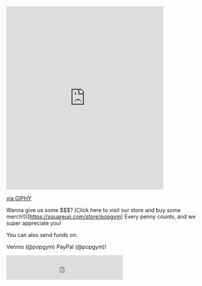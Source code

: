 


<iframe src="https://giphy.com/embed/uyWTOgNGGWfks" width="413" height="480" frameBorder="0" class="giphy-embed" allowFullScreen></iframe><p><a href="https://giphy.com/gifs/rihanna-gif-uyWTOgNGGWfks">via GIPHY</a></p>

Wanna give us some $$$? [Click here to visit our store and buy some merch!]((https://squareup.com/store/popgym) Every penny counts, and we super appreciate you!

You can also send funds on:

Venmo (@popgym) 
PayPal (@popgym)!


<iframe src="https://withfriends.co/pop_gym/embed/raw:kind=Join" width="306" height="64" frameborder="0"></iframe>
